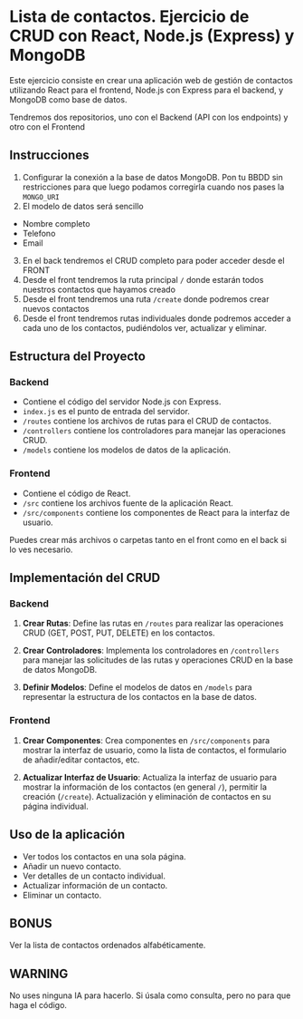 # Lista de contactos. Ejercicio de CRUD con React, Node.js (Express) y MongoDB

Este ejercicio consiste en crear una aplicación web de gestión de contactos utilizando React para el frontend, Node.js con Express para el backend, y MongoDB como base de datos.

Tendremos dos repositorios, uno con el Backend (API con los endpoints) y otro con el Frontend

## Instrucciones

1. Configurar la conexión a la base de datos MongoDB. Pon tu BBDD sin restricciones para que luego podamos corregirla cuando nos pases la `MONGO_URI`
2. El modelo de datos será sencillo 

- Nombre completo
- Telefono
- Email

3. En el back tendremos el CRUD completo para poder acceder desde el FRONT
4. Desde el front tendremos la ruta principal `/` donde estarán todos nuestros contactos que hayamos creado
5. Desde el front tendremos una ruta `/create` donde podremos crear nuevos contactos
6. Desde el front tendremos rutas individuales donde podremos acceder a cada uno de los contactos, pudiéndolos ver, actualizar y eliminar.

## Estructura del Proyecto

### Backend

- Contiene el código del servidor Node.js con Express.
- `index.js` es el punto de entrada del servidor.
- `/routes` contiene los archivos de rutas para el CRUD de contactos.
- `/controllers` contiene los controladores para manejar las operaciones CRUD.
- `/models` contiene los modelos de datos de la aplicación.

### Frontend

- Contiene el código de React.
- `/src` contiene los archivos fuente de la aplicación React.
- `/src/components` contiene los componentes de React para la interfaz de usuario.

Puedes crear más archivos o carpetas tanto en el front como en el back si lo ves necesario.

## Implementación del CRUD

### Backend

1. **Crear Rutas**: Define las rutas en `/routes` para realizar las operaciones CRUD (GET, POST, PUT, DELETE) en los contactos.

2. **Crear Controladores**: Implementa los controladores en `/controllers` para manejar las solicitudes de las rutas y operaciones CRUD en la base de datos MongoDB.

3. **Definir Modelos**: Define el modelos de datos en `/models` para representar la estructura de los contactos en la base de datos.

### Frontend

1. **Crear Componentes**: Crea componentes en `/src/components` para mostrar la interfaz de usuario, como la lista de contactos, el formulario de añadir/editar contactos, etc.

3. **Actualizar Interfaz de Usuario**: Actualiza la interfaz de usuario para mostrar la información de los contactos (en general `/`), permitir la creación (`/create`). Actualización y eliminación de contactos en su página individual.

## Uso de la aplicación

- Ver todos los contactos en una sola página.
- Añadir un nuevo contacto.
- Ver detalles de un contacto individual.
- Actualizar información de un contacto.
- Eliminar un contacto.

## BONUS

Ver la lista de contactos ordenados alfabéticamente. 

## WARNING
No uses ninguna IA para hacerlo. 
Si úsala como consulta, pero no para que haga el código.